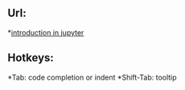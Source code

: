 ## Url:
  *[introduction in jupyter](https://proglib.io/p/jupyter/)
## Hotkeys:  
  *Tab: code completion or indent
  *Shift-Tab: tooltip
